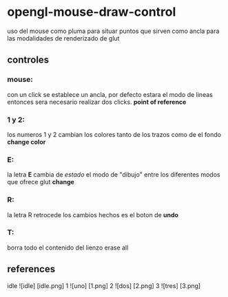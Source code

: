 # opengl-mouse-draw-control
uso del mouse como pluma para situar puntos que sirven como ancla para las modalidades de renderizado de glut

## controles

### mouse: 
con un click se establece un ancla, por defecto estara el modo de lineas entonces sera necesario realizar dos clicks.
**point of reference**

### 1 y 2: 
los numeros 1 y 2 cambian los colores tanto de los trazos como de el fondo 
**change color**

### E: 
la letra **E** cambia de _estado_ el modo de "dibujo" entre los diferentes modos que ofrece glut
**change**

### R:
la letra R retrocede los cambios hechos es el boton de
**undo**

### T:

borra todo el contenido del lienzo
erase all

## references
idle
![idle] [idle.png]
1
![uno] [1.png]
2
![dos] [2.png]
3
![tres] [3.png]





